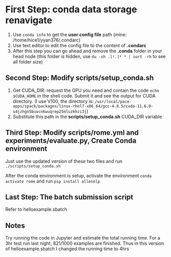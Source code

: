 # First Step: conda data storage renavigate

1. Use `conda info` to get the **user config file** path (mine: /home/hice1/yyan376/.condarc)
2. Use text editor to edit the config file to the content of **.condarc**
3. After this step you can go ahead and remove the **.conda** folder in your head node (this folder is hidden, use `du -sh .[!.]* * | sort -rh` to see all folder size)

## Second Step: Modify **scripts/setup_conda.sh**

1. Get CUDA_DIR: request the GPU you need and contain the code `echo $CUDA_HOME` in the shell code. Submit it and see the output for CUDA directory. (I use V100, the directory is: `/usr/local/pace-apps/spack/packages/linux-rhel7-x86_64/gcc-4.8.5/cuda-11.6.0-u4jzhgn5buvcnkwuqrep25mluzkhzi3j`)
2. Substitute this path in the **scripts/setup_conda.sh** CUDA_DIR variable

## Third Step: Modify **scripts/rome.yml** and **experiments/evaluate.py**, Create Conda environment
Just use the updated version of these two files and run `./scripts/setup_conda.sh`

After the conda environment is setup, activate the environment `conda activate rome` and run `pip install allennlp`

## Last Step: The batch submission script

Refer to helloexample.sbatch

## Notes

Try running the code in Jupyter and estimate the total running time. For a 3hr test run last night, 821/1000 examples are finished. Thus in this version of helloexample.sbatch I changed the running time to 4hrs